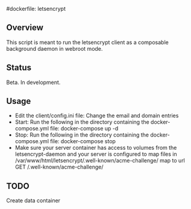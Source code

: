 #dockerfile: letsencrypt

## Overview

This script is meant to run the letsencrypt client as a composable background daemon in webroot mode.

## Status

Beta. In development.

## Usage

- Edit the client/config.ini file: Change the email and domain entries
- Start: Run the following in the directory containing the docker-compose.yml file: docker-compose up -d
- Stop: Run the following in the directory containing the docker-compose.yml file: docker-compose stop
- Make sure your server container has access to volumes from the letsencrypt-daemon and your server is configured to map files in /var/www/html/letsencrypt/.well-known/acme-challenge/<file> map to url GET /.well-known/acme-challenge/<file>


## TODO

Create data container